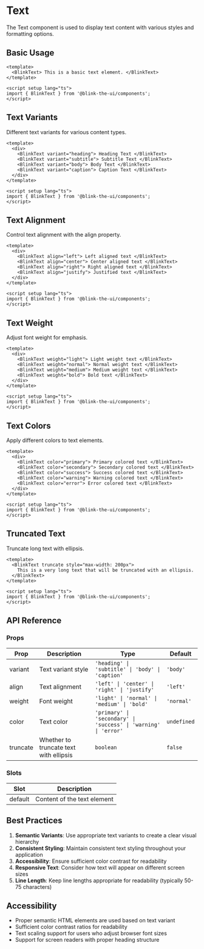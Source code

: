 # Text

The Text component is used to display text content with various styles and formatting options.

## Basic Usage

```vue
<template>
  <BlinkText> This is a basic text element. </BlinkText>
</template>

<script setup lang="ts">
import { BlinkText } from '@blink-the-ui/components';
</script>
```

## Text Variants

Different text variants for various content types.

```vue
<template>
  <div>
    <BlinkText variant="heading"> Heading Text </BlinkText>
    <BlinkText variant="subtitle"> Subtitle Text </BlinkText>
    <BlinkText variant="body"> Body Text </BlinkText>
    <BlinkText variant="caption"> Caption Text </BlinkText>
  </div>
</template>

<script setup lang="ts">
import { BlinkText } from '@blink-the-ui/components';
</script>
```

## Text Alignment

Control text alignment with the align property.

```vue
<template>
  <div>
    <BlinkText align="left"> Left aligned text </BlinkText>
    <BlinkText align="center"> Center aligned text </BlinkText>
    <BlinkText align="right"> Right aligned text </BlinkText>
    <BlinkText align="justify"> Justified text </BlinkText>
  </div>
</template>

<script setup lang="ts">
import { BlinkText } from '@blink-the-ui/components';
</script>
```

## Text Weight

Adjust font weight for emphasis.

```vue
<template>
  <div>
    <BlinkText weight="light"> Light weight text </BlinkText>
    <BlinkText weight="normal"> Normal weight text </BlinkText>
    <BlinkText weight="medium"> Medium weight text </BlinkText>
    <BlinkText weight="bold"> Bold text </BlinkText>
  </div>
</template>

<script setup lang="ts">
import { BlinkText } from '@blink-the-ui/components';
</script>
```

## Text Colors

Apply different colors to text elements.

```vue
<template>
  <div>
    <BlinkText color="primary"> Primary colored text </BlinkText>
    <BlinkText color="secondary"> Secondary colored text </BlinkText>
    <BlinkText color="success"> Success colored text </BlinkText>
    <BlinkText color="warning"> Warning colored text </BlinkText>
    <BlinkText color="error"> Error colored text </BlinkText>
  </div>
</template>

<script setup lang="ts">
import { BlinkText } from '@blink-the-ui/components';
</script>
```

## Truncated Text

Truncate long text with ellipsis.

```vue
<template>
  <BlinkText truncate style="max-width: 200px">
    This is a very long text that will be truncated with an ellipsis.
  </BlinkText>
</template>

<script setup lang="ts">
import { BlinkText } from '@blink-the-ui/components';
</script>
```

## API Reference

### Props

| Prop     | Description                            | Type                                                            | Default     |
| -------- | -------------------------------------- | --------------------------------------------------------------- | ----------- |
| variant  | Text variant style                     | `'heading' \| 'subtitle' \| 'body' \| 'caption'`                | `'body'`    |
| align    | Text alignment                         | `'left' \| 'center' \| 'right' \| 'justify'`                    | `'left'`    |
| weight   | Font weight                            | `'light' \| 'normal' \| 'medium' \| 'bold'`                     | `'normal'`  |
| color    | Text color                             | `'primary' \| 'secondary' \| 'success' \| 'warning' \| 'error'` | `undefined` |
| truncate | Whether to truncate text with ellipsis | `boolean`                                                       | `false`     |

### Slots

| Slot    | Description                 |
| ------- | --------------------------- |
| default | Content of the text element |

## Best Practices

1. **Semantic Variants**: Use appropriate text variants to create a clear visual hierarchy
2. **Consistent Styling**: Maintain consistent text styling throughout your application
3. **Accessibility**: Ensure sufficient color contrast for readability
4. **Responsive Text**: Consider how text will appear on different screen sizes
5. **Line Length**: Keep line lengths appropriate for readability (typically 50-75 characters)

## Accessibility

- Proper semantic HTML elements are used based on text variant
- Sufficient color contrast ratios for readability
- Text scaling support for users who adjust browser font sizes
- Support for screen readers with proper heading structure
